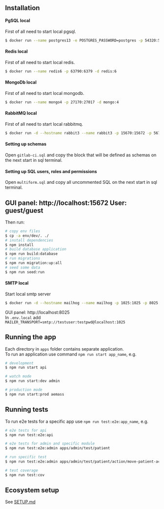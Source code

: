 ## Installation

#### PgSQL local
First of all need to start local pgsql.

```bash
$ docker run --name postgres13 -e POSTGRES_PASSWORD=postgres -p 54320:5432 -d postgres:13
```

#### Redis local
First of all need to start local redis.

```bash
$ docker run --name redis6 -p 63790:6379 -d redis:6
```

#### MongoDb local
First of all need to start local mongodb.

```bash
$ docker run --name mongo4 -p 27170:27017 -d mongo:4
```

#### RabbitMQ local
First of all need to start local rabbitmq.  

```bash
$ docker run -d --hostname rabbit3 --name rabbit3 -p 15670:15672 -p 5670:5672 rabbitmq:3-management
```

#### Setting up schemas
Open ``gitlab-ci.sql`` and copy the block that will be defined as schemas on the next start in sql terminal.

#### Setting up SQL users, roles and permissions
Open ``multiform.sql`` and copy all uncommented SQL on the next start in sql terminal.

GUI panel: http://localhost:15672
User: guest/guest
---
Then run:
```bash
# copy env files
$ cp -a env/dev/. ./
# install dependencies
$ npm install
# build database application
$ npm run build:database
# run migrations
$ npm run migration:up:all
# seed some data
$ npm run seed:run
```

#### SMTP local
Start local smtp server
```bash
$ docker run -d --hostname mailhog --name mailhog -p 1025:1025 -p 8025:8025 mailhog/mailhog
```
GUI panel: http://localhost:8025  
In `.env.local` add `MAILER_TRANSPORT=smtp://testuser:testpwd@localhost:1025`

## Running the app
Each directory in `apps` folder contains separate application.  
To run an application use command `npm run start app_name`, e.g.

```bash
# development
$ npm run start api

# watch mode
$ npm run start:dev admin

# production mode
$ npm run start:prod aemass
```

## Running tests
To run e2e tests for a specific app use `npm run test:e2e:app_name`, e.g.
```bash
# e2e tests for api
$ npm run test:e2e:api

# e2e tests for admin and specific module
$ npm run test:e2e:admin apps/admin/test/patient

# run specific test
$ npm run test:e2e:admin apps/admin/test/patient/action/move-patient-action.e2e-spec.ts

# test coverage
$ npm run test:cov
```

## Ecosystem setup
See [SETUP.md](./SETUP.md)
